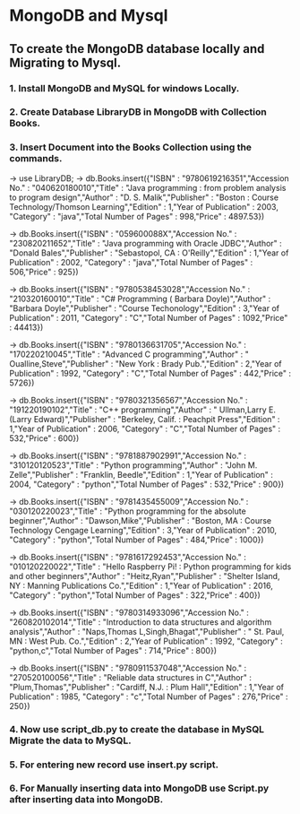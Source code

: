 # MongoDB and Mysql
## To create the MongoDB database locally and Migrating to Mysql.
### 1. Install MongoDB and MySQL for windows Locally.
### 2. Create Database LibraryDB in MongoDB with Collection Books.
### 3. Insert Document into the  Books Collection using the commands.

->  use LibraryDB;
->  db.Books.insert({"ISBN" : "9780619216351","Accession No." : "040620180010","Title" : "Java programming : from problem analysis to program design","Author" : "D. S. Malik","Publisher" : "Boston : Course Technology/Thomson Learning","Edition" : 1,"Year of Publication" : 2003, "Category" : "java","Total Number of Pages" : 998,"Price" : 4897.53})

->  db.Books.insert({"ISBN" : "059600088X","Accession No." : "230820211652","Title" : "Java programming with Oracle JDBC","Author" : "Donald Bales","Publisher" : "Sebastopol, CA : O'Reilly","Edition" : 1,"Year of Publication" : 2002, "Category" : "java","Total Number of Pages" : 506,"Price" : 925})

->  db.Books.insert({"ISBN" : "9780538453028","Accession No." : "210320160010","Title" : "C# Programming ( Barbara Doyle)","Author" : "Barbara Doyle","Publisher" : "Course Techonology","Edition" : 3,"Year of Publication" : 2011, "Category" : "C","Total Number of Pages" : 1092,"Price" : 44413})

->  db.Books.insert({"ISBN" : "9780136631705","Accession No." : "170220210045","Title" : "Advanced C programming","Author" : " Oualline,Steve","Publisher" : "New York : Brady Pub.","Edition" : 2,"Year of Publication" : 1992, "Category" : "C","Total Number of Pages" : 442,"Price" : 5726})

->  db.Books.insert({"ISBN" : "9780321356567","Accession No." : "191220190102","Title" : "C++ programming","Author" : "  Ullman,Larry E.(Larry Edward)","Publisher" : "Berkeley, Calif. : Peachpit Press","Edition" : 1,"Year of Publication" : 2006, "Category" : "C","Total Number of Pages" : 532,"Price" : 600})

->  db.Books.insert({"ISBN" : "9781887902991","Accession No." : "310120120523","Title" : "Python programming","Author" : "John M. Zelle","Publisher" : "Franklin, Beedle","Edition" : 1,"Year of Publication" : 2004, "Category" : "python","Total Number of Pages" : 532,"Price" : 900})

->  db.Books.insert({"ISBN" : "9781435455009","Accession No." : "030120220023","Title" : "Python programming for the absolute beginner","Author" : "Dawson,Mike","Publisher" : "Boston, MA : Course Technology Cengage Learning","Edition" : 3,"Year of Publication" : 2010, "Category" : "python","Total Number of Pages" : 484,"Price" : 1000})

->  db.Books.insert({"ISBN" : "9781617292453","Accession No." : "010120220022","Title" : "Hello Raspberry Pi! : Python programming for kids and other beginners","Author" : "Heitz,Ryan","Publisher" : "Shelter Island, NY : Manning Publications Co.","Edition" : 1,"Year of Publication" : 2016, "Category" : "python","Total Number of Pages" : 322,"Price" : 400})

->  db.Books.insert({"ISBN" : "9780314933096","Accession No." : "260820102014","Title" : "Introduction to data structures and algorithm analysis","Author" : "Naps,Thomas L,Singh,Bhagat","Publisher" : " St. Paul, MN : West Pub. Co.","Edition" : 2,"Year of Publication" : 1992, "Category" : "python,c","Total Number of Pages" : 714,"Price" : 800})

->  db.Books.insert({"ISBN" : "9780911537048","Accession No." : "270520100056","Title" : "Reliable data structures in C","Author" : "Plum,Thomas","Publisher" : "Cardiff, N.J. : Plum Hall","Edition" : 1,"Year of Publication" : 1985, "Category" : "c","Total Number of Pages" : 276,"Price" : 250})

### 4. Now use script_db.py to create the database in MySQL Migrate the data to MySQL.
### 5. For entering new record use insert.py script.
### 6. For Manually inserting data into MongoDB use Script.py after inserting data into MongoDB. 
